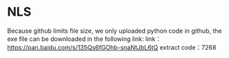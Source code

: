 # NLS
Because github limits file size, we only uploaded python code in github, the exe file can be downloaded in the following link:
link：https://pan.baidu.com/s/135Qs6fGOhb-snaNtJbL6tQ 
extract code：7268
